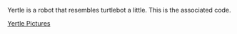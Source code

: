 Yertle is a robot that resembles turtlebot a little.  This is the associated code.

[Yertle Pictures](YertlePictures.md)